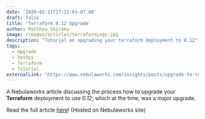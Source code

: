 ```yaml
---
date: '2020-02-11T17:12:03-07:00'
draft: false
title: 'Terraform 0.12 Upgrade'
author: Matthew Shiroma
image: /images/articles/terraformLogo.jpg
description: "Tutorial on upgrading your terraform deployment to 0.12"
tags:
  - Upgrade
  - DevOps
  - Terraform
  - Tutorial
externalLink: "https://www.nebulaworks.com/insights/posts/upgrade-to-terraform-0-12-the-beginners-guide/"
---
```


A Nebulaworks article discussing the process how to upgrade your **Terraform** deployment to use *0.12*; which at the time, was a major upgrade.

Read the full article [here](https://www.nebulaworks.com/insights/posts/upgrade-to-terraform-0-12-the-beginners-guide)! (Hosted on Nebulaworks site)